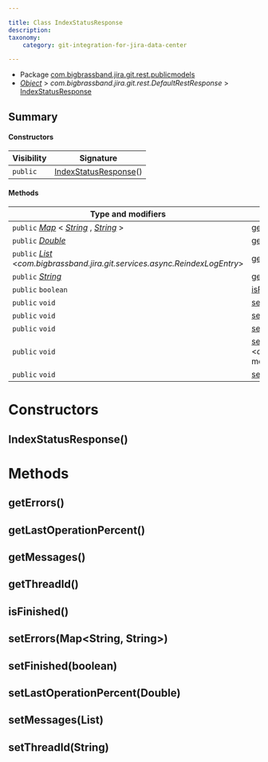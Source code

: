 ```yaml
---

title: Class IndexStatusResponse 
description:
taxonomy:
    category: git-integration-for-jira-data-center

---
```



* Package [com.bigbrassband.jira.git.rest.publicmodels](README.html)
*  *[Object](https://docs.oracle.com/javase/8/docs/api/java/lang/Object.html)*  > *com.bigbrassband.jira.git.rest.DefaultRestResponse* > [IndexStatusResponse](IndexStatusResponse.html)



## Summary
#### Constructors
| Visibility | Signature |
| --- | --- |
| `public` | [IndexStatusResponse](#indexstatusresponse)() |

#### Methods
| Type and modifiers | Method signature |
| --- | --- |
| `public`  *[Map](https://docs.oracle.com/javase/8/docs/api/java/util/Map.html)* < *[String](https://docs.oracle.com/javase/8/docs/api/java/lang/String.html)* ,  *[String](https://docs.oracle.com/javase/8/docs/api/java/lang/String.html)* > | [getErrors](#geterrors)() |
| `public`  *[Double](https://docs.oracle.com/javase/8/docs/api/java/lang/Double.html)*  | [getLastOperationPercent](#getlastoperationpercent)() |
| `public`  *[List](https://docs.oracle.com/javase/8/docs/api/java/util/List.html)* <*com.bigbrassband.jira.git.services.async.ReindexLogEntry*> | [getMessages](#getmessages)() |
| `public`  *[String](https://docs.oracle.com/javase/8/docs/api/java/lang/String.html)*  | [getThreadId](#getthreadid)() |
| `public` `boolean` | [isFinished](#isfinished)() |
| `public` `void` | [setErrors](#seterrorsmap)( *[Map](https://docs.oracle.com/javase/8/docs/api/java/util/Map.html)* < *[String](https://docs.oracle.com/javase/8/docs/api/java/lang/String.html)* ,  *[String](https://docs.oracle.com/javase/8/docs/api/java/lang/String.html)* > errors) |
| `public` `void` | [setFinished](#setfinishedboolean)(`boolean` finished) |
| `public` `void` | [setLastOperationPercent](#setlastoperationpercentdouble)( *[Double](https://docs.oracle.com/javase/8/docs/api/java/lang/Double.html)*  lastOperationPercent) |
| `public` `void` | [setMessages](#setmessageslist)( *[List](https://docs.oracle.com/javase/8/docs/api/java/util/List.html)* <*com.bigbrassband.jira.git.services.async.ReindexLogEntry*> messages) |
| `public` `void` | [setThreadId](#setthreadidstring)( *[String](https://docs.oracle.com/javase/8/docs/api/java/lang/String.html)*  threadId) |



# Constructors
## IndexStatusResponse()





# Methods
## getErrors()




## getLastOperationPercent()




## getMessages()




## getThreadId()




## isFinished()




## setErrors(Map<String, String>)




## setFinished(boolean)




## setLastOperationPercent(Double)




## setMessages(List<ReindexLogEntry>)




## setThreadId(String)





